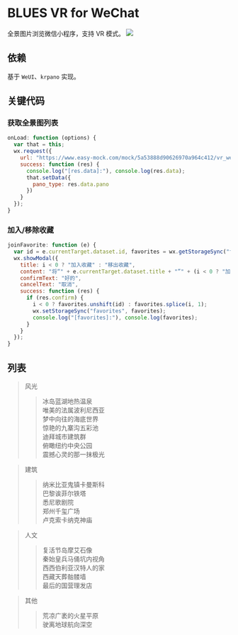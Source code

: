 # BLUES VR for WeChat
全景图片浏览微信小程序，支持 VR 模式。
![](https://github.com/iflycn/vr_wechat/blob/master/images/vr_device.png)

## 依赖
基于 `WeUI`、`krpano` 实现。

## 关键代码
### 获取全景图列表
```javascript
onLoad: function (options) {
  var that = this;
  wx.request({
    url: "https://www.easy-mock.com/mock/5a53888d90626970a964c412/vr_wechat/list",
    success: function (res) {
      console.log("[res.data]:"), console.log(res.data);
      that.setData({
        pano_type: res.data.pano
      })
    }
  });
}
```
### 加入/移除收藏
```javascript
joinFavorite: function (e) {
  var id = e.currentTarget.dataset.id, favorites = wx.getStorageSync("favorites") || [], i = favorites.indexOf(id);
  wx.showModal({
    title: i < 0 ? "加入收藏" : "移出收藏",
    content: "将“" + e.currentTarget.dataset.title + "”" + (i < 0 ? "加入" : "移出") + "个人收藏?",
    confirmText: "好的",
    cancelText: "取消",
    success: function (res) {
      if (res.confirm) {
        i < 0 ? favorites.unshift(id) : favorites.splice(i, 1);
        wx.setStorageSync("favorites", favorites);
        console.log("[favorites]:"), console.log(favorites);
      }
    }
  });
}
```

## 列表
>风光
>>冰岛蓝湖地热温泉<br>
>>唯美的法属波利尼西亚<br>
>>梦中向往的海底世界<br>
>>惊艳的九寨沟五彩池<br>
>>迪拜城市建筑群<br>
>>俯瞰纽约中央公园<br>
>>震撼心灵的那一抹极光<br>

>建筑
>>纳米比亚鬼镇卡曼斯科<br>
>>巴黎诶菲尔铁塔<br>
>>悉尼歌剧院<br>
>>郑州千玺广场<br>
>>卢克索卡纳克神庙<br>

>人文
>>复活节岛摩艾石像<br>
>>秦始皇兵马俑坑内视角<br>
>>西西伯利亚汉特人的家<br>
>>西藏天葬骷髅墙<br>
>>最后的国营理发店<br>

>其他
>>荒凉广袤的火星平原<br>
>>驶离地球航向深空<br>